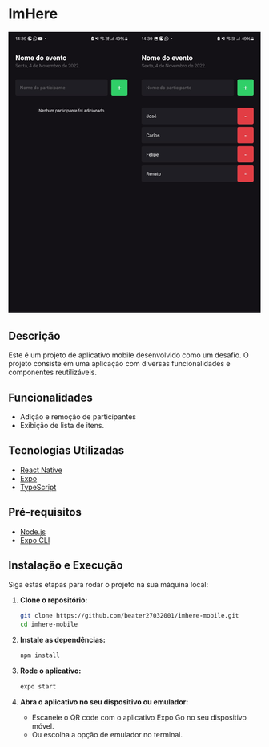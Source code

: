 # ImHere

![ImHere](img.png)

## Descrição

Este é um projeto de aplicativo mobile desenvolvido como um desafio. O projeto consiste em uma aplicação com diversas funcionalidades e componentes reutilizáveis.

## Funcionalidades

- Adição e remoção de participantes
- Exibição de lista de itens.

## Tecnologias Utilizadas

- [React Native](https://reactnative.dev)
- [Expo](https://expo.dev)
- [TypeScript](https://www.typescriptlang.org)

## Pré-requisitos

- [Node.js](https://nodejs.org/)
- [Expo CLI](https://docs.expo.dev/more/expo-cli/)

## Instalação e Execução

Siga estas etapas para rodar o projeto na sua máquina local:

1. **Clone o repositório:**

   ```bash
   git clone https://github.com/beater27032001/imhere-mobile.git
   cd imhere-mobile
   ```

2. **Instale as dependências:**

   ```bash
   npm install
   ```

3. **Rode o aplicativo:**

   ```bash
   expo start
   ```

4. **Abra o aplicativo no seu dispositivo ou emulador:**

   - Escaneie o QR code com o aplicativo Expo Go no seu dispositivo móvel.
   - Ou escolha a opção de emulador no terminal.
